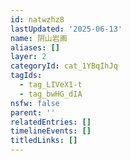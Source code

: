 ```yaml
---
id: natwzhz8
lastUpdated: '2025-06-13'
name: 阴山岩画
aliases: []
layer: 2
categoryId: cat_1YBqIhJq
tagIds:
  - tag_LIVeX1-t
  - tag_bwHG_dIA
nsfw: false
parent: ''
relatedEntries: []
timelineEvents: []
titledLinks: []
---
```


